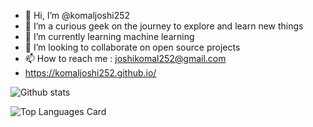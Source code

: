 - 👋 Hi, I’m @komaljoshi252
- 👀 I’m a curious geek on the journey to explore and learn new things
- 🌱 I’m currently learning machine learning
- 💞️ I’m looking to collaborate on open source projects
- 📫 How to reach me : joshikomal252@gmail.com
- https://komaljoshi252.github.io/

![Github stats](https://github-readme-stats.vercel.app/api?username=komaljoshi252&theme=nightowl&show_icons=true&count_private=true)

![Top Languages Card](https://github-readme-stats.vercel.app/api/top-langs/?username=komaljoshi252&layout=compact&hide=css,scss)
<!---
komaljoshi252/komaljoshi252 is a ✨ special ✨ repository because its `README.md` (this file) appears on your GitHub profile.
You can click the Preview link to take a look at your changes.
--->
